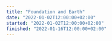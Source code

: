 ```yaml
---
title: "Foundation and Earth"
date: "2022-01-02T12:00:00+02:00"
started: "2022-01-02T12:00:00+02:00"
finished: "2022-01-16T12:00:00+02:00"
---
```

